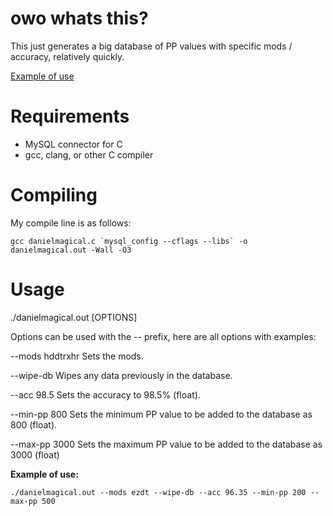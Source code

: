 # owo whats this?
This just generates a big database of PP values with specific mods / accuracy, relatively quickly.

[Example of use](https://docs.google.com/spreadsheets/d/1vl2Fjzjy31ca_ylHZ3wwB5OjYJs1BZaJnZUkE0Rjc9Q/edit?usp=sharing)

# Requirements
- MySQL connector for C
- gcc, clang, or other C compiler

# Compiling
My compile line is as follows:
```
gcc danielmagical.c `mysql_config --cflags --libs` -o danielmagical.out -Wall -O3
```

# Usage
./danielmagical.out [OPTIONS]

Options can be used with the -- prefix, here are all options with examples:

--mods hddtrxhr
Sets the mods.

--wipe-db
Wipes any data previously in the database.

--acc 98.5
Sets the accuracy to 98.5% (float).

--min-pp 800
Sets the minimum PP value to be added to the database as 800 (float).

--max-pp 3000
Sets the maximum PP value to be added to the database as 3000 (float)

**Example of use:**
```
./danielmagical.out --mods ezdt --wipe-db --acc 96.35 --min-pp 200 --max-pp 500
```